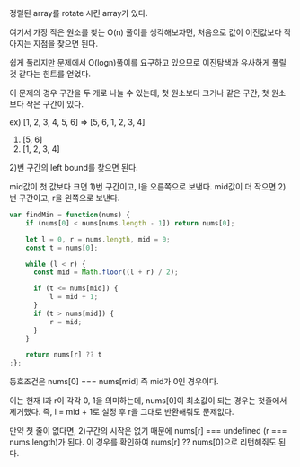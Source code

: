 정렬된 array를 rotate 시킨 array가 있다.

여기서 가장 작은 원소를 찾는 O(n) 풀이를 생각해보자면, 처음으로 값이 이전값보다 작아지는 지점을 찾으면 된다.

쉽게 풀리지만 문제에서 O(logn)풀이를 요구하고 있으므로 이진탐색과 유사하게 풀릴 것 같다는 힌트를 얻었다.

이 문제의 경우 구간을 두 개로 나눌 수 있는데, 첫 원소보다 크거나 같은 구간, 첫 원소보다 작은 구간이 있다.

ex)
[1, 2, 3, 4, 5, 6] => [5, 6, 1, 2, 3, 4]

1) [5, 6]
2) [1, 2, 3, 4]

2)번 구간의 left bound를 찾으면 된다.

mid값이 첫 값보다 크면 1)번 구간이고, l을 오른쪽으로 보낸다.
mid값이 더 작으면 2)번 구간이고, r을 왼쪽으로 보낸다.

```ts
var findMin = function(nums) {
    if (nums[0] < nums[nums.length - 1]) return nums[0];

    let l = 0, r = nums.length, mid = 0;
    const t = nums[0];

    while (l < r) {
      const mid = Math.floor((l + r) / 2);

      if (t <= nums[mid]) {
          l = mid + 1;
      } 
      if (t > nums[mid]) {
          r = mid;
      }
    }

    return nums[r] ?? t
;};
```

등호조건은 nums[0] === nums[mid] 즉 mid가 0인 경우이다.

이는 현재 l과 r이 각각 0, 1을 의미하는데, nums[0]이 최소값이 되는 경우는 첫줄에서 제거했다. 
즉, l = mid + 1로 설정 후 r을 그대로 반환해줘도 문제없다.

만약 첫 줄이 없다면, 2)구간의 시작은 없기 때문에 nums[r] === undefined (r === nums.length)가 된다.
이 경우를 확인하여 nums[r] ?? nums[0]으로 리턴해줘도 된다.
